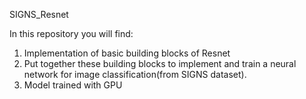 SIGNS_Resnet

In this repository you will find:


1. Implementation of basic building blocks of Resnet
2. Put together these building blocks to implement and train a neural network for image classification(from SIGNS dataset).
3. Model trained with GPU
